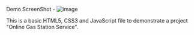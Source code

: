 Demo ScreenShot - ![image](https://github.com/CMR06/GUI-Python-and-Front-end/assets/146777066/f6df2a55-f3ae-4f3e-b35f-79db72cfecc9)

This is a basic HTML5, CSS3 and JavaScript file to demonstrate a project "Online Gas Station Service". 

